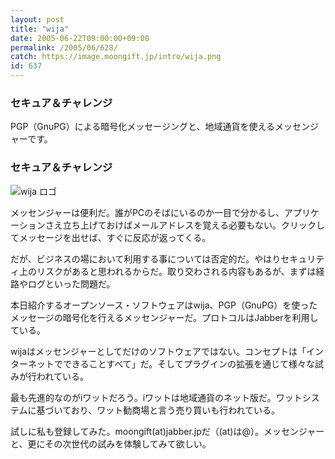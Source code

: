```yaml
---
layout: post
title: "wija"
date: 2005-06-22T09:00:00+09:00
permalink: /2005/06/628/
catch: https://image.moongift.jp/intro/wija.png
id: 637
---
```

### セキュア＆チャレンジ
  
PGP（GnuPG）による暗号化メッセージングと、地域通貨を使えるメッセンジャーです。  
<!--more-->  

### セキュア＆チャレンジ
  

![wija ロゴ](https://image.moongift.jp/intro/wija.png "wija ロゴ")

  

メッセンジャーは便利だ。誰がPCのそばにいるのか一目で分かるし、アプリケーションさえ立ち上げておけばメールアドレスを覚える必要もない。クリックしてメッセージを出せば、すぐに反応が返ってくる。

  

だが、ビジネスの場において利用する事については否定的だ。やはりセキュリティ上のリスクがあると思われるからだ。取り交わされる内容もあるが、まずは経路やログといった問題だ。

  

本日紹介するオープンソース・ソフトウェアはwija、PGP（GnuPG）を使ったメッセージの暗号化を行えるメッセンジャーだ。プロトコルはJabberを利用している。

  

wijaはメッセンジャーとしてだけのソフトウェアではない。コンセプトは「インターネットでできることすべて」だ。そしてプラグインの拡張を通じて様々な試みが行われている。

  

最も先進的なのがiワットだろう。iワットは地域通貨のネット版だ。ワットシステムに基づいており、ワット勧商場と言う売り買いも行われている。

  

試しに私も登録してみた。moongift(at)jabber.jpだ（(at)は@）。メッセンジャーと、更にその次世代の試みを体験してみて欲しい。

  

